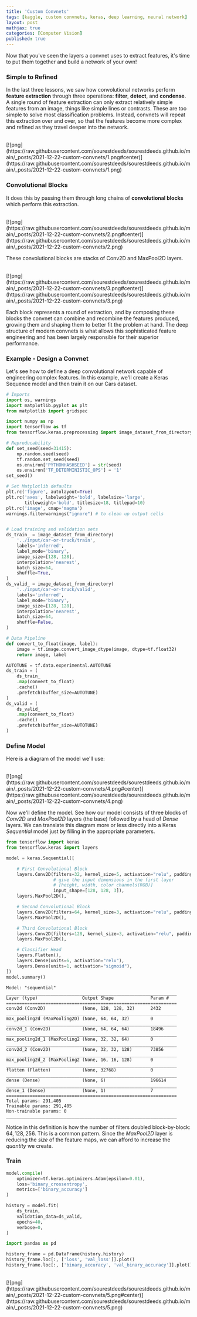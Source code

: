 ```yaml
---
title: 'Custom Convnets'
tags: [kaggle, custom convnets, keras, deep learning, neural network]
layout: post
mathjax: true
categories: [Computer Vision]
published: true
---
```


Now that you've seen the layers a convnet uses to extract features, it's time to put them together and build a network of your own!

### Simple to Refined

In the last three lessons, we saw how convolutional networks perform **feature extraction** through three operations: **filter**, **detect**, and **condense**. A single round of feature extraction can only extract relatively simple features from an image, things like simple lines or contrasts. These are too simple to solve most classification problems. Instead, convnets will repeat this extraction over and over, so that the features become more complex and refined as they travel deeper into the network.


<br>
[![png](https://raw.githubusercontent.com/sourestdeeds/sourestdeeds.github.io/main/_posts/2021-12-22-custom-convnets/1.png#center)](https://raw.githubusercontent.com/sourestdeeds/sourestdeeds.github.io/main/_posts/2021-12-22-custom-convnets/1.png)<br> 

### Convolutional Blocks

It does this by passing them through long chains of **convolutional blocks** which perform this extraction.

<br>
[![png](https://raw.githubusercontent.com/sourestdeeds/sourestdeeds.github.io/main/_posts/2021-12-22-custom-convnets/2.png#center)](https://raw.githubusercontent.com/sourestdeeds/sourestdeeds.github.io/main/_posts/2021-12-22-custom-convnets/2.png)<br> 

These convolutional blocks are stacks of Conv2D and MaxPool2D layers.

<br>
[![png](https://raw.githubusercontent.com/sourestdeeds/sourestdeeds.github.io/main/_posts/2021-12-22-custom-convnets/3.png#center)](https://raw.githubusercontent.com/sourestdeeds/sourestdeeds.github.io/main/_posts/2021-12-22-custom-convnets/3.png)<br> 

Each block represents a round of extraction, and by composing these blocks the convnet can combine and recombine the features produced, growing them and shaping them to better fit the problem at hand. The deep structure of modern convnets is what allows this sophisticated feature engineering and has been largely responsible for their superior performance.

### Example - Design a Convnet

Let's see how to define a deep convolutional network capable of engineering complex features. In this example, we'll create a Keras Sequence model and then train it on our Cars dataset.

```python
# Imports
import os, warnings
import matplotlib.pyplot as plt
from matplotlib import gridspec

import numpy as np
import tensorflow as tf
from tensorflow.keras.preprocessing import image_dataset_from_directory

# Reproducability
def set_seed(seed=31415):
    np.random.seed(seed)
    tf.random.set_seed(seed)
    os.environ['PYTHONHASHSEED'] = str(seed)
    os.environ['TF_DETERMINISTIC_OPS'] = '1'
set_seed()

# Set Matplotlib defaults
plt.rc('figure', autolayout=True)
plt.rc('axes', labelweight='bold', labelsize='large',
       titleweight='bold', titlesize=18, titlepad=10)
plt.rc('image', cmap='magma')
warnings.filterwarnings("ignore") # to clean up output cells


# Load training and validation sets
ds_train_ = image_dataset_from_directory(
    '../input/car-or-truck/train',
    labels='inferred',
    label_mode='binary',
    image_size=[128, 128],
    interpolation='nearest',
    batch_size=64,
    shuffle=True,
)
ds_valid_ = image_dataset_from_directory(
    '../input/car-or-truck/valid',
    labels='inferred',
    label_mode='binary',
    image_size=[128, 128],
    interpolation='nearest',
    batch_size=64,
    shuffle=False,
)

# Data Pipeline
def convert_to_float(image, label):
    image = tf.image.convert_image_dtype(image, dtype=tf.float32)
    return image, label

AUTOTUNE = tf.data.experimental.AUTOTUNE
ds_train = (
    ds_train_
    .map(convert_to_float)
    .cache()
    .prefetch(buffer_size=AUTOTUNE)
)
ds_valid = (
    ds_valid_
    .map(convert_to_float)
    .cache()
    .prefetch(buffer_size=AUTOTUNE)
)
```

### Define Model

Here is a diagram of the model we'll use:

<br>
[![png](https://raw.githubusercontent.com/sourestdeeds/sourestdeeds.github.io/main/_posts/2021-12-22-custom-convnets/4.png#center)](https://raw.githubusercontent.com/sourestdeeds/sourestdeeds.github.io/main/_posts/2021-12-22-custom-convnets/4.png)<br> 

Now we'll define the model. See how our model consists of three blocks of *Conv2D* and *MaxPool2D* layers (the base) followed by a head of *Dense* layers. We can translate this diagram more or less directly into a Keras *Sequential* model just by filling in the appropriate parameters.

```python
from tensorflow import keras
from tensorflow.keras import layers

model = keras.Sequential([

    # First Convolutional Block
    layers.Conv2D(filters=32, kernel_size=5, activation="relu", padding='same',
                  # give the input dimensions in the first layer
                  # [height, width, color channels(RGB)]
                  input_shape=[128, 128, 3]),
    layers.MaxPool2D(),

    # Second Convolutional Block
    layers.Conv2D(filters=64, kernel_size=3, activation="relu", padding='same'),
    layers.MaxPool2D(),

    # Third Convolutional Block
    layers.Conv2D(filters=128, kernel_size=3, activation="relu", padding='same'),
    layers.MaxPool2D(),

    # Classifier Head
    layers.Flatten(),
    layers.Dense(units=6, activation="relu"),
    layers.Dense(units=1, activation="sigmoid"),
])
model.summary()
```

    Model: "sequential"
    _________________________________________________________________
    Layer (type)                 Output Shape              Param #   
    =================================================================
    conv2d (Conv2D)              (None, 128, 128, 32)      2432      
    _________________________________________________________________
    max_pooling2d (MaxPooling2D) (None, 64, 64, 32)        0         
    _________________________________________________________________
    conv2d_1 (Conv2D)            (None, 64, 64, 64)        18496     
    _________________________________________________________________
    max_pooling2d_1 (MaxPooling2 (None, 32, 32, 64)        0         
    _________________________________________________________________
    conv2d_2 (Conv2D)            (None, 32, 32, 128)       73856     
    _________________________________________________________________
    max_pooling2d_2 (MaxPooling2 (None, 16, 16, 128)       0         
    _________________________________________________________________
    flatten (Flatten)            (None, 32768)             0         
    _________________________________________________________________
    dense (Dense)                (None, 6)                 196614    
    _________________________________________________________________
    dense_1 (Dense)              (None, 1)                 7         
    =================================================================
    Total params: 291,405
    Trainable params: 291,405
    Non-trainable params: 0
    _________________________________________________________________


Notice in this definition is how the number of filters doubled block-by-block: $64, 128, 256$. This is a common pattern. Since the *MaxPool2D* layer is reducing the *size* of the feature maps, we can afford to increase the *quantity* we create.

### Train

```python
model.compile(
    optimizer=tf.keras.optimizers.Adam(epsilon=0.01),
    loss='binary_crossentropy',
    metrics=['binary_accuracy']
)

history = model.fit(
    ds_train,
    validation_data=ds_valid,
    epochs=40,
    verbose=0,
)
```

```python
import pandas as pd

history_frame = pd.DataFrame(history.history)
history_frame.loc[:, ['loss', 'val_loss']].plot()
history_frame.loc[:, ['binary_accuracy', 'val_binary_accuracy']].plot();
```

<br>
[![png](https://raw.githubusercontent.com/sourestdeeds/sourestdeeds.github.io/main/_posts/2021-12-22-custom-convnets/5.png#center)](https://raw.githubusercontent.com/sourestdeeds/sourestdeeds.github.io/main/_posts/2021-12-22-custom-convnets/5.png)<br> 


